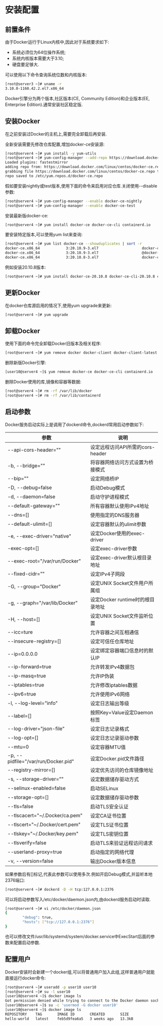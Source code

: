 # 安装配置

## 前置条件

由于Docker运行于Linux内核中,因此对于系统要求如下:

- 系统必须位为64位操作系统;
- 系统内核版本需要大于3.10;
- 硬盘要足够大.

可以使用以下命令查询系统位数和内核版本:

```sh
[root@server3 ~]# uname -r
3.10.0-1160.42.2.el7.x86_64
```

Docker引擎分为两个版本,社区版本(CE, Community Edition)和企业版本(EE, Enterprise Edition).通常安装社区稳定版.



## 安装Docker

在之前安装过Docker的主机上,需要完全卸载后再安装.

全新安装需要先修改仓库配置,增加docker-ce安装源:

```sh
[root@server4 ~]# yum install -y yum-utils
[root@server4 ~]# yum-config-manager --add-repo https://download.docker.com/linux/centos/docker-ce.repo
Loaded plugins: fastestmirror
adding repo from: https://download.docker.com/linux/centos/docker-ce.repo
grabbing file https://download.docker.com/linux/centos/docker-ce.repo to /etc/yum.repos.d/docker-ce.repo
repo saved to /etc/yum.repos.d/docker-ce.repo
```

假如要安装nightly或test版本,使用下面的命令来启用对应仓库.关闭使用--disable参数:

```sh
[root@server4 ~]# yum-config-manager --enable docker-ce-nightly
[root@server4 ~]# yum-config-manager --enable docker-ce-test
```

安装最新版docker-ce:

```sh
[root@server4 ~]# yum install docker-ce docker-ce-cli containerd.io
```

要安装特定版本,可以使用yum list来查询:

```sh
[root@server4 ~]# yum list docker-ce --showduplicates | sort -r
docker-ce.x86_64            3:20.10.9-3.el7                    docker-ce-stable 
docker-ce.x86_64            3:20.10.9-3.el7                    @docker-ce-stable
docker-ce.x86_64            3:20.10.8-3.el7                    docker-ce-stable 
```

例如安装20.10.8版本:

```sh
[root@server4 ~]# yum install docker-ce-20.10.8 docker-ce-cli-20.10.8 containerd.io
```



## 更新Docker

在docker仓库源启用的情况下,使用yum upgrade来更新:

```sh
[root@server4 ~]# yum upgrade
```



## 卸载Docker

使用下面的命令完全卸载Docker旧版本及相关程序:

```sh
[root@server4 ~]# yum remove docker docker-client docker-client-latest docker-common docker-latest docker-latest-logrotate docker-logrotate docker-engine
```

删除新版Docker引擎:

```sh
[user10@server4 ~]$ yum remove docker-ce docker-ce-cli containerd.io
```

删除Docker使用的库,镜像和容器等数据:

```sh
[root@server4 ~]# rm -rf /var/lib/docker
[root@server4 ~]# rm -rf /var/lib/containerd
```



## 启动参数

Docker服务启动实际上是调用了dockerd命令,dockerd常用启动参数如下:

| 参数                                | 说明                             |
| ----------------------------------- | -------------------------------- |
| --api-cors-header=""                | 设定远程访问API所需的cors-header |
| -b, --bridge=""                     | 将容器网络访问方式设置为桥接模式 |
| --bip=""                            | 设定网络桥IP                     |
| -D, --debug=false                   | 启动Debug模式                    |
| -d, --daemon=false                  | 启动守护进程模式                 |
| --default-gateway=""                | 所有容器默认使用IPv4地址         |
| --dns=[]                            | 使用指定的DNS服务器              |
| --default-ulimit=[]                 | 设定容器默认的ulimit参数         |
| -e, --exec-driver="native"          | 设定Docker使用的exec-driver      |
| -exec-opt=[]                        | 设定exec-driver参数              |
| --exec-root="/var/run/Docker"       | 设定exec-driver默认根目录地址    |
| --fixed-cidr=""                     | 设定IPv4子网段                   |
| -G, --group="Docker"                | 设定UNIX Socket文件用户所属组    |
| -g, --graph="/var/lib/Docker"       | 设定Docker runtime时的根目录地址 |
| -H, --host=[]                       | 设定UNIX Socket文件监听位置      |
| --icc=ture                          | 允许容器之间互相通信             |
| --insecure-registry=[]              | 设定可信任仓库地址               |
| --ip=0.0.0.0                        | 设定绑定容器端口信息时的默认IP   |
| --ip-forward=true                   | 允许转发IPv4数据包               |
| --ip-masq=true                      | 允许IP伪装                       |
| --iptables=true                     | 允许修改iptables数据             |
| --ipv6=true                         | 允许使用IPv6网络                 |
| -l, --log-level="info"              | 设定日志输出等级                 |
| --label=[]                          | 按照Key=Value设定Daemon标签      |
| --log-driver="json-file"            | 设定日志记录格式                 |
| --log-opt=[]                        | 设定日志记录驱动参数             |
| --mtu=0                             | 设定容器MTU值                    |
| -p, --pidfile="/var/run/Docker.pid" | 设定Docker.pid文件路径           |
| --registry-mirror=[]                | 设定优先访问的仓库镜像地址       |
| -s, --storage-driver=""             | 设定数据储存驱动方式             |
| --selinux-enabled=false             | 启动SELinux                      |
| --storage-opt=[]                    | 设定数据储存驱动参数             |
| --tls=false                         | 启动TLS安全认证                  |
| --tlscacert="~/.Docker/ca.pem"      | 设定CA证书位置                   |
| --tlscert="~/.Docker/cert.pem"      | 设定TLS证书位置                  |
| --tlskey="~/.Docker/key.pem"        | 设定TLS密钥位置                  |
| --tlsverify=false                   | 启动TLS来验证远程访问请求        |
| --userland-proxy=true               | 启动指定的网络代理               |
| -v, --version=false                 | 输出Docker版本信息               |

如果参数后有[]标记,代表此参数可以使用多次.例如开启Debug模式,并监听本地2376端口:

```sh
[root@server4 ~]# dockerd -D -H tcp:127.0.0.1:2376
```

可以将启动参数写入/etc/docker/daemon.json内,由dockerd服务启动时读取.

```sh
[root@server4 ~]# vi /etc/docker/daemon.json
{
        "debug": true,
        "hosts": ["tcp://127.0.0.1:2376"]
}
```

也可以修改文件/usr/lib/systemd/system/docker.service中ExecStart后面的参数来配置启动参数.



## 配置用户

Docker安装时会新建一个docker组,可以将普通用户加入此组,这样普通用户就能直接运行docker命令:

```sh
[root@server4 ~]# useradd -p user10 user10
[root@server4 ~]# su -l user10
[user10@server4 ~]$ docker image ls
Got permission denied while trying to connect to the Docker daemon socket at unix:///var/run/docker.sock: Get "http://%2Fvar%2Frun%2Fdocker.sock/v1.24/images/json": dial unix /var/run/docker.sock: connect: permission denied
[user10@server4 ~]$ su -c 'usermod -G docker user10'
[user10@server4 ~]$ docker image ls
REPOSITORY    TAG       IMAGE ID       CREATED       SIZE
hello-world   latest    feb5d9fea6a5   3 weeks ago   13.3kB
```





